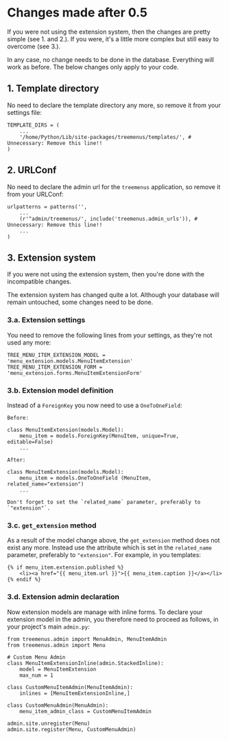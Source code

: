 # Changes made after 0.5 #

If you were not using the extension system, then the changes are pretty simple (see 1. and 2.). If you were, it's a little more complex but still easy to overcome (see 3.).

In any case, no change needs to be done in the database. Everything will work as before. The below changes only apply to your code.

## 1. Template directory ##

No need to declare the template directory any more, so remove it from your settings file:

```
TEMPLATE_DIRS = (
    ...
    '/home/Python/Lib/site-packages/treemenus/templates/', # Unnecessary: Remove this line!!
)
```

## 2. URLConf ##

No need to declare the admin url for the `treemenus` application, so remove it from your URLConf:

```
urlpatterns = patterns('',
    ...
    (r'^admin/treemenus/', include('treemenus.admin_urls')), # Unnecessary: Remove this line!!
    ...
)
```

## 3. Extension system ##

If you were not using the extension system, then you're done with the incompatible changes.

The extension system has changed quite a lot. Although your database will remain untouched, some changes need to be done.

### 3.a. Extension settings ###

You need to remove the following lines from your settings, as they're not used any more:

```
TREE_MENU_ITEM_EXTENSION_MODEL = 'menu_extension.models.MenuItemExtension'
TREE_MENU_ITEM_EXTENSION_FORM = 'menu_extension.forms.MenuItemExtensionForm'
```

### 3.b. Extension model definition ###

Instead of a `ForeignKey` you now need to use a `OneToOneField`:

```
Before:

class MenuItemExtension(models.Model):
    menu_item = models.ForeignKey(MenuItem, unique=True, editable=False)
    ...

After:

class MenuItemExtension(models.Model):
    menu_item = models.OneToOneField (MenuItem, related_name="extension")
    ...

Don't forget to set the `related_name` parameter, preferably to `"extension"`.
```

### 3.c. `get_extension` method ###

As a result of the model change above, the `get_extension` method does not exist any more. Instead use the attribute which is set in the `related_name` parameter, preferably to `"extension"`. For example, in you templates:

```
{% if menu_item.extension.published %}
    <li><a href="{{ menu_item.url }}">{{ menu_item.caption }}</a></li>
{% endif %}
```

### 3.d. Extension admin declaration ###

Now extension models are manage with inline forms. To declare your extension model in the admin, you therefore need to proceed as follows, in your project's main `admin.py`:

```
from treemenus.admin import MenuAdmin, MenuItemAdmin
from treemenus.admin import Menu

# Custom Menu Admin
class MenuItemExtensionInline(admin.StackedInline):
    model = MenuItemExtension
    max_num = 1

class CustomMenuItemAdmin(MenuItemAdmin):
    inlines = [MenuItemExtensionInline,]

class CustomMenuAdmin(MenuAdmin):
    menu_item_admin_class = CustomMenuItemAdmin

admin.site.unregister(Menu)
admin.site.register(Menu, CustomMenuAdmin)
```